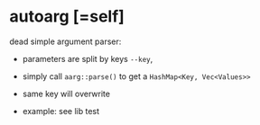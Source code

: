 # autoarg [=self]

dead simple argument parser:

* parameters are split by keys `--key`,

* simply call `aarg::parse()` to get a `HashMap<Key, Vec<Values>>`

* same key will overwrite

* example: see lib test
